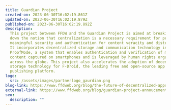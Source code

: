 ```yaml
---
title: Guardian Project
created-on: 2023-06-30T16:02:19.861Z
updated-on: 2023-06-30T16:02:19.879Z
published-on: 2023-06-30T16:02:19.892Z
description:
  This project between FFDW and the Guardian Project is aimed at breaking
  down the notion that centralization is a necessary requirement for providing
  meaningful security and authentication for content veracity and distribution.
  It incorporates decentralized storage and communication technology into
  ProofMode, a system that enables authentication and verification of multimedia
  content captured on smartphones and is leveraged by human rights organizations
  across the globe. This project also accelerates the adoption of decentralized
  storage technology for F-Droid, the leading free and open-source app
  publishing platform.
logo:
  src: /assets/images/partnerlogo_gaurdian.png
blog-link: https://www.ffdweb.org/blog/the-future-of-decentralized-apps-a-q-a-with-guardian-project/
external-link: https://www.ffdweb.org/blog/guardian-project-annoucement/
seo:
  description: ""
---
```

